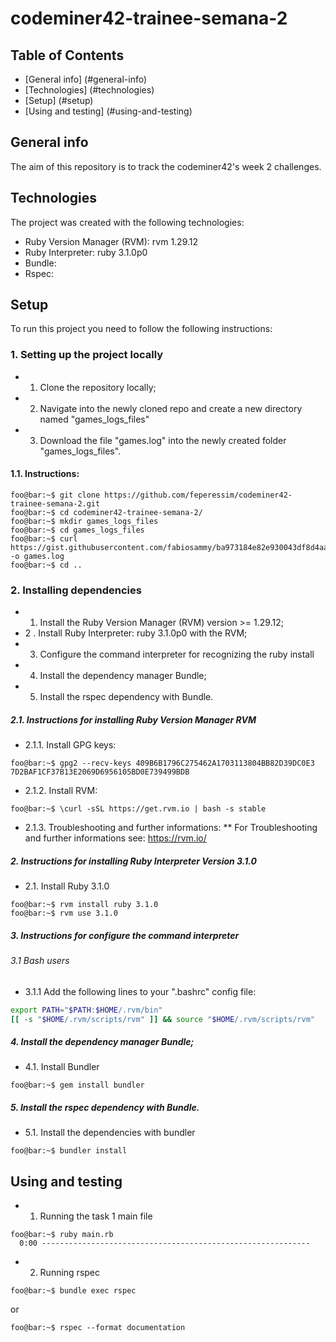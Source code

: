 # codeminer42-trainee-semana-2

## Table of Contents
* [General info] (#general-info)
* [Technologies] (#technologies)
* [Setup] (#setup)
* [Using and testing] (#using-and-testing)

## General info

The aim of this repository is to track the codeminer42's week 2 challenges.


## Technologies

The project was created with the following technologies:

* Ruby Version Manager (RVM): rvm 1.29.12
* Ruby Interpreter: ruby 3.1.0p0
* Bundle:
* Rspec:

## Setup
To run this project you need to follow the following instructions:

### 1. Setting up the project locally
* 1. Clone the repository locally;
* 2. Navigate into the newly cloned repo and create a new directory named "games_logs_files"
* 3. Download the file "games.log" into the newly created folder "games_logs_files".

#### 1.1. Instructions:
```console
foo@bar:~$ git clone https://github.com/feperessim/codeminer42-trainee-semana-2.git
foo@bar:~$ cd codeminer42-trainee-semana-2/
foo@bar:~$ mkdir games_logs_files
foo@bar:~$ cd games_logs_files
foo@bar:~$ curl https://gist.githubusercontent.com/fabiosammy/ba973184e82e930043df8d4aa002bde4/raw/220e137b2aeffd01d062d1b575e9e6e8a24b410c/games.log -o games.log
foo@bar:~$ cd ..
```

### 2. Installing dependencies
* 1. Install the Ruby Version Manager (RVM) version >= 1.29.12;
* 2 . Install  Ruby Interpreter: ruby 3.1.0p0  with the RVM;
* 3. Configure the command interpreter for recognizing the ruby install
* 4. Install the dependency manager Bundle;
* 5. Install the rspec dependency with Bundle.

##### 2.1. Instructions for installing Ruby Version Manager RVM
* 2.1.1.  Install GPG keys: 
```console
foo@bar:~$ gpg2 --recv-keys 409B6B1796C275462A1703113804BB82D39DC0E3 7D2BAF1CF37B13E2069D6956105BD0E739499BDB
```

* 2.1.2.   Install RVM: 
```console
foo@bar:~$ \curl -sSL https://get.rvm.io | bash -s stable
```
* 2.1.3. Troubleshooting and further informations:
  ** For Troubleshooting and further informations see: https://rvm.io/ 



##### 2. Instructions for installing Ruby Interpreter Version 3.1.0

* 2.1.  Install Ruby 3.1.0 
```console
foo@bar:~$ rvm install ruby 3.1.0
foo@bar:~$ rvm use 3.1.0
```

##### 3. Instructions for configure the command interpreter
###### 3.1 Bash users
* 3.1.1 Add the following lines to your ".bashrc" config file:

```bash
export PATH="$PATH:$HOME/.rvm/bin"                                                                                                                                                                                 
[[ -s "$HOME/.rvm/scripts/rvm" ]] && source "$HOME/.rvm/scripts/rvm"                                                                                                                                               
```
##### 4. Install the dependency manager Bundle;
* 4.1. Install Bundler 

```console
foo@bar:~$ gem install bundler
```

##### 5. Install the rspec dependency with Bundle.
* 5.1. Install the dependencies with bundler

```console
foo@bar:~$ bundler install
```

## Using and testing
* 1. Running the task 1 main file 

```console
foo@bar:~$ ruby main.rb
  0:00 ------------------------------------------------------------
```

* 2. Running rspec
```console
foo@bar:~$ bundle exec rspec
```
or

```console
foo@bar:~$ rspec --format documentation
```
